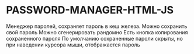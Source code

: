 # PASSWORD-MANAGER-HTML-JS
Менеджер паролей, сохраняет пароль в кеш железа.
Можно сохранить свой пароль
Можно сгенерировать рандомно
Есть кнопка копирования сохраненного пароля
По умолчанию сохраненные пароли скрыты, но при наведении курсора мыши, отображается пароль
